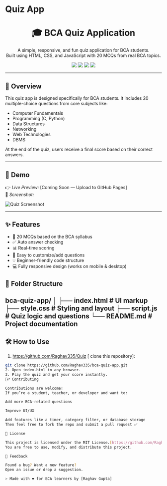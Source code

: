 # Quiz App
<h1 align="center">🎓 BCA Quiz Application</h1>

<p align="center">
  A simple, responsive, and fun quiz application for BCA students.<br/>
  Built using HTML, CSS, and JavaScript with 20 MCQs from real BCA topics.
</p>

<p align="center">
  <img src="https://img.shields.io/badge/HTML-5-orange?logo=html5" />
  <img src="https://img.shields.io/badge/CSS-3-blue?logo=css3" />
  <img src="https://img.shields.io/badge/JavaScript-ES6-yellow?logo=javascript" />
  <img src="https://img.shields.io/badge/License-MIT-green" />
</p>

---

## 🧠 Overview

This quiz app is designed specifically for BCA students. It includes 20 multiple-choice questions from core subjects like:

- Computer Fundamentals
- Programming (C, Python)
- Data Structures
- Networking
- Web Technologies
- DBMS

At the end of the quiz, users receive a final score based on their correct answers.

---

## 🚀 Demo

👉 *Live Preview:* [Coming Soon — Upload to GitHub Pages]  
📸 *Screenshot:*

![Quiz Screenshot]()

---

## ✨ Features

- 🎯 20 MCQs based on the BCA syllabus
- ✅ Auto answer checking
- 📊 Real-time scoring
- 🧩 Easy to customize/add questions
- 💡 Beginner-friendly code structure
- 💻 Fully responsive design (works on mobile & desktop)


## 📁 Folder Structure
bca-quiz-app/ │ ├── index.html         # UI markup ├── style.css          # Styling and layout ├── script.js          # Quiz logic and questions └── README.md          # Project documentation
---

## 🛠 How to Use

1.  https://github.com/Raghav335/Quiz [ clone this repository]:
   ```bash
   git clone https://github.com/Raghav335/bca-quiz-app.git
2. Open index.html in any browser.
3. Play the quiz and get your score instantly.
🙋‍♂ Contributing

Contributions are welcome!
If you’re a student, teacher, or developer and want to:

Add more BCA-related questions

Improve UI/UX

Add features like a timer, category filter, or database storage
Then feel free to fork the repo and submit a pull request ✅

📜 License

This project is licensed under the MIT License.[https://github.com/Raghav335/Quiz/blob/main/LICENSE]
You are free to use, modify, and distribute this project.

💬 Feedback

Found a bug? Want a new feature?
Open an issue or drop a suggestion.

> Made with ❤ for BCA learners by [Raghav Gupta]

